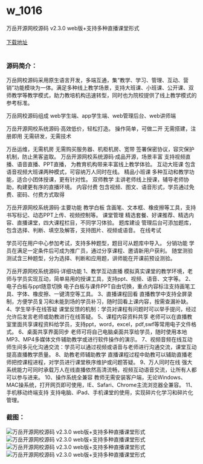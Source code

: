 # w_1016
万岳开源网校源码 v2.3.0 web版+支持多种直播课堂形式
<br/></br>
[下载地址](https://www.uuid2.com/1016.html "下载地址")
<br/></br>
<h3>源码简介：</h3>
<p>万岳网校源码采用原生语言开发，多端互通，集“教学、学习、管理、互动、营销”功能模块为一体。满足多种线上教学场景，支持大班课、小班课、公开课、双师教学等教学模式，助力教培机构迅速转型，同时也为院校提供了线上教学模式的参考标准。<p>
<p>万岳网校源码组成
web学生端、app学生端、web管理后台、web讲师端<p>
<p>万岳开源网校系统源码·高效低价，轻松打造。
操作简单，可做二开
无需搭建，注册即用
无需研发，无需技术<p>
<p>万岳运维，无需机房
无需购买服务器、机柜机房、宽带
签署保密协议，容灾保护机制，防止黑客盗取。
万岳开源网校系统源码·成品开源，场景丰富
支持视频直播、语音直播、PPT直播，
为教育机构带来丰富线上教学体验。
互动大班课
包含语音视频大班课两种模式，可容纳万人同时在线。
精品小班课
多种互动和教学功能，适合小团体授课，更有针对性。
双师教学
主讲老师线上授课，辅导老师协助，构建更有序的直播环境。
内容付费
包含视频、图文、语音形式，学员通过免费、密码、付费方式取得<p>
<p>万岳开源网校系统源码·主要功能
教学白板
含画笔、文本框、橡皮擦等工具，支持书写标记、动态PPT上传、视频控制等。
课堂管理
精选套餐、好课推荐、精选内容、直播课堂，四大课程栏目，不同学习体验。
题库建设
管理后台可添加题库，包含选择、判断、填空及解答，支持图片、视频或语音。
在线考试<p>
<p>学员可在用户中心参加考试，支持多种题型，题目可从题库中导入。
分销功能
学员在满足一定条件后可成为推广员，通过分享课程、邀请新用户获利。
随堂测验
测试含三种题型，分为选择、判断和应用题，讲师能在开课前预设测验。<p>
<p>万岳开源网校系统源码·详细功能
1、教学互动直播
模拟真实课堂的教学环境，老师与学员实现互动，简单易用的授课工具，支持ppt、视频、语音、文字等。
2、电子白板与ppt随意切换
电子白板与课件PPT自由切换，重点内容标注支持画笔工具、字体、橡皮擦、一键清空等工具。
3、直播课程回看
直播教学中支持全屏录制，方便学员复习和未能到场的学员补习，随时回看上课内容，按需查漏补缺。
4、学生举手在线答疑
课堂反馈的机制：学员对课程有问题时可以举手提问，经过允许后发言老师或助教进行在线答疑。
5、课程内容资料共享
老师可以在直播教室里面共享课程资料给学员，支持ppt，word，excel，pdf,swf等常用电子文件格式。
6、桌面共享界面同步
老师可将自己电脑桌面共享给学员，随时使用本地MP3、MP4多媒体文件辅助教学或进行软件操作的演示。
7、视频音频在线互动
师生间多元化沟通交流：学员可以通过视频或语音与老师进行沟通交流，课堂互动提高直播教学质量。
8、助教老师辅助教学
直播课程过程中助教可以辅助直播老师把控课程进程，对学员进行课堂秩序维护或问题答疑。
9、万人同时在线
强大系统能力可同时承载万人在线直播依然高清流畅，视频互动语音交流，让所有人都可以参与进来。
10、操作系统全兼容
教师无需安装客户端，无论Windows、MAC操系统，打开网页即可使用，IE、Safari、Chrome主流浏览器全兼容。
11、手机移动终端支持
支持电脑、iPad、手机课堂的使用，实现碎片化学习和碎片化管理。<p>
<h3>截图：</h3>
<img src="https://www.uuid2.com/wp-content/uploads/img/202105/778de75858.jpg" alt="万岳开源网校源码 v2.3.0 web版+支持多种直播课堂形式"><img src="https://www.uuid2.com/wp-content/uploads/img/202105/b2b3173461.jpg" alt="万岳开源网校源码 v2.3.0 web版+支持多种直播课堂形式"><img src="https://www.uuid2.com/wp-content/uploads/img/202105/1730578885.jpg" alt="万岳开源网校源码 v2.3.0 web版+支持多种直播课堂形式"><img src="https://www.uuid2.com/wp-content/uploads/img/202105/1730578928.jpg" alt="万岳开源网校源码 v2.3.0 web版+支持多种直播课堂形式">

